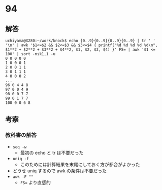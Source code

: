 # 94

## 解答

```
uchiyama@X280:~/work/knock$ echo {0..9}{0..9}{0..9}{0..9} | tr ' ' '\n' | awk '$1<=$2 && $2<=$3 && $3<=$4 { printf("%d %d %d %d %d\n", $1**2 + $2**2 + $3**2 + $4**2, $1, $2, $3, $4) }' FS= | awk '$1 <= 100' | sort -nsk1,1 -u
0 0 0 0 0
1 0 0 0 1
2 0 0 1 1
3 0 1 1 1
4 0 0 0 2
...
96 0 4 4 8
97 0 0 4 9
98 0 0 7 7
99 0 1 7 7
100 0 0 6 8
```

## 考察

### 教科書の解答

- `seq -w`
    - 最初の echo と tr は不要だった
- `uniq -f`
    - このためには計算結果を末尾にしておく方が都合がよかった
- どうせ uniq するので awk の条件は不要だった
- `awk -F ""`
    - `FS=` より直感的
